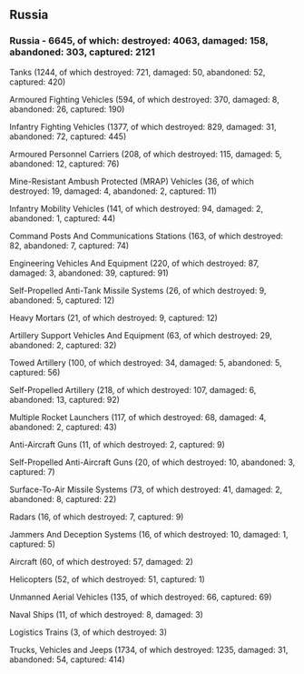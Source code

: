 
 
 ## Russia
 
 ### Russia - 6645, of which: destroyed: 4063, damaged: 158, abandoned: 303, captured: 2121

 

 

 Tanks (1244, of which destroyed: 721, damaged: 50, abandoned: 52, captured: 420)

 Armoured Fighting Vehicles (594, of which destroyed: 370, damaged: 8, abandoned: 26, captured: 190)

 Infantry Fighting Vehicles (1377, of which destroyed: 829, damaged: 31, abandoned: 72, captured: 445)

 Armoured Personnel Carriers (208, of which destroyed: 115, damaged: 5, abandoned: 12, captured: 76)

 Mine-Resistant Ambush Protected (MRAP) Vehicles (36, of which destroyed: 19, damaged: 4, abandoned: 2, captured: 11)

 Infantry Mobility Vehicles (141, of which destroyed: 94, damaged: 2, abandoned: 1, captured: 44)

 Command Posts And Communications Stations (163, of which destroyed: 82, abandoned: 7, captured: 74)

 Engineering Vehicles And Equipment (220, of which destroyed: 87, damaged: 3, abandoned: 39, captured: 91)

 Self-Propelled Anti-Tank Missile Systems (26, of which destroyed: 9, abandoned: 5, captured: 12)

 Heavy Mortars (21, of which destroyed: 9, captured: 12)

 Artillery Support Vehicles And Equipment (63, of which destroyed: 29, abandoned: 2, captured: 32)

 Towed Artillery (100, of which destroyed: 34, damaged: 5, abandoned: 5, captured: 56)

 Self-Propelled Artillery (218, of which destroyed: 107, damaged: 6, abandoned: 13, captured: 92)

 Multiple Rocket Launchers (117, of which destroyed: 68, damaged: 4, abandoned: 2, captured: 43)

 Anti-Aircraft Guns (11, of which destroyed: 2, captured: 9)

 Self-Propelled Anti-Aircraft Guns (20, of which destroyed: 10, abandoned: 3, captured: 7)

 Surface-To-Air Missile Systems (73, of which destroyed: 41, damaged: 2, abandoned: 8, captured: 22)

 Radars (16, of which destroyed: 7, captured: 9)

 Jammers And Deception Systems (16, of which destroyed: 10, damaged: 1, captured: 5)

 Aircraft (60, of which destroyed: 57, damaged: 2)

 Helicopters (52, of which destroyed: 51, captured: 1)

 Unmanned Aerial Vehicles (135, of which destroyed: 66, captured: 69)

 Naval Ships (11, of which destroyed: 8, damaged: 3)

 Logistics Trains (3, of which destroyed: 3)

 Trucks, Vehicles and Jeeps (1734, of which destroyed: 1235, damaged: 31, abandoned: 54, captured: 414)

